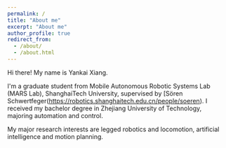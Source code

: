 ```yaml
---
permalink: /
title: "About me"
excerpt: "About me"
author_profile: true
redirect_from: 
  - /about/
  - /about.html
---
```


Hi there! My name is Yankai Xiang.

I'm a graduate student from Mobile Autonomous Robotic Systems Lab (MARS Lab), ShanghaiTech University, supervised by [Sören Schwertfeger(https://robotics.shanghaitech.edu.cn/people/soeren).
I received my bachelor degree  in Zhejiang University of Technology, majoring automation and control.

My major research interests are legged robotics and locomotion, artificial intelligence and motion planning. 
